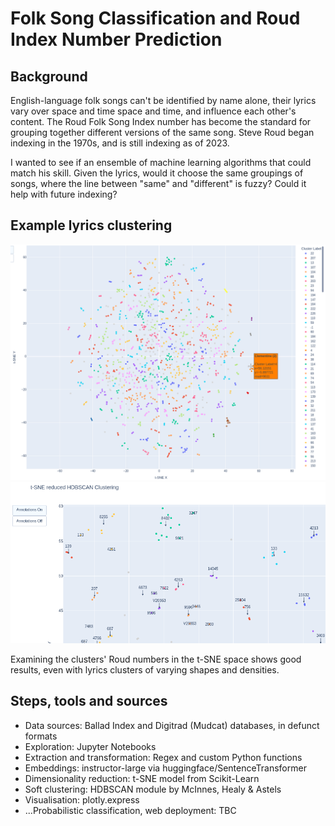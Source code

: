 # Folk Song Classification and Roud Index Number Prediction
## Background
English-language folk songs can't be identified by name alone, their lyrics vary over space and time space and time, and influence each other's content. The Roud Folk Song Index number has become the standard for grouping together different versions of the same song. Steve Roud began indexing in the 1970s, and is still indexing as of 2023. 

I wanted to see if an ensemble of machine learning algorithms that could match his skill. Given the lyrics, would it choose the same groupings of songs, where the line between "same" and "different" is fuzzy? Could it help with future indexing?

## Example lyrics clustering
![Clusters](Resources/Cluster_Clementine.png) 
![Clusters and Roud numbers](Resources/Density_Roud_Labels.png)

Examining the clusters' Roud numbers in the t-SNE space shows good results, even with lyrics clusters of varying shapes and densities.

## Steps, tools and sources
* Data sources: Ballad Index and Digitrad (Mudcat) databases, in defunct formats
* Exploration: Jupyter Notebooks
* Extraction and transformation: Regex and custom Python functions
* Embeddings: instructor-large via huggingface/SentenceTransformer
* Dimensionality reduction: t-SNE model from Scikit-Learn
* Soft clustering: HDBSCAN module by McInnes, Healy & Astels
* Visualisation: plotly.express
* ...Probabilistic classification, web deployment: TBC

